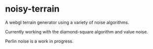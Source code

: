 # noisy-terrain
A webgl terrain generator using a variety of noise algorithms.

Currently working with the diamond-square algorithm and value noise.

Perlin noise is a work in progress.
